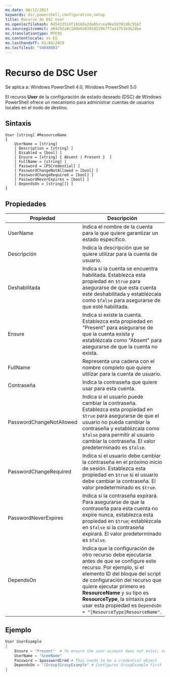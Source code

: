 ```yaml
---
ms.date: 06/12/2017
keywords: dsc,powershell,configuration,setup
title: Recurso de DSC User
ms.openlocfilehash: 04543351df19160a2da05ccea96e5d392d8c55bf
ms.sourcegitcommit: e04292a9c10de9a8391d529b7f7aa3753b362dbe
ms.translationtype: MTE95
ms.contentlocale: es-ES
ms.lasthandoff: 01/04/2019
ms.locfileid: "54048083"
---
```

# <a name="dsc-user-resource"></a>Recurso de DSC User

Se aplica a: Windows PowerShell 4.0, Windows PowerShell 5.0

El recurso **User** de la configuración de estado deseado (DSC) de Windows PowerShell ofrece un mecanismo para administrar cuentas de usuarios locales en el nodo de destino.

## <a name="syntax"></a>Sintaxis

```
User [string] #ResourceName
{
    UserName = [string]
    [ Description = [string] ]
    [ Disabled = [bool] ]
    [ Ensure = [string] { Absent | Present }  ]
    [ FullName = [string] ]
    [ Password = [PSCredential] ]
    [ PasswordChangeNotAllowed = [bool] ]
    [ PasswordChangeRequired = [bool] ]
    [ PasswordNeverExpires = [bool] ]
    [ DependsOn = [string[]] ]
}
```

## <a name="properties"></a>Propiedades

|  Propiedad  |  Descripción   |
|---|---|
| UserName| Indica el nombre de la cuenta para la que quiere garantizar un estado específico.|
| Descripción| Indica la descripción que se quiere utilizar para la cuenta de usuario.|
| Deshabilitada| Indica si la cuenta se encuentra habilitada. Establezca esta propiedad en `$true` para asegurarse de que esta cuenta esté deshabilitada y establézcala como `$false` para asegurarse de que esté habilitada.|
| Ensure| Indica si existe la cuenta. Establezca esta propiedad en "Present" para asegurarse de que la cuenta exista y establézcala como "Absent" para asegurarse de que la cuenta no exista.|
| FullName| Representa una cadena con el nombre completo que quiere utilizar para la cuenta de usuario.|
| Contraseña| Indica la contraseña que quiere usar para esta cuenta. |
| PasswordChangeNotAllowed| Indica si el usuario puede cambiar la contraseña. Establezca esta propiedad en `$true` para asegurarse de que el usuario no pueda cambiar la contraseña y establézcala como `$false` para permitir al usuario cambiar la contraseña. El valor predeterminado es `$false`.|
| PasswordChangeRequired| Indica si el usuario debe cambiar la contraseña en el próximo inicio de sesión. Establezca esta propiedad en `$true` si el usuario debe cambiar la contraseña. El valor predeterminado es `$true`.|
| PasswordNeverExpires| Indica si la contraseña expirará. Para asegurarse de que la contraseña para esta cuenta no expire nunca, establezca esta propiedad en `$true`; establézcala en `$false` si la contraseña expirará. El valor predeterminado es `$false`.|
| DependsOn | Indica que la configuración de otro recurso debe ejecutarse antes de que se configure este recurso. Por ejemplo, si el elemento ID del bloque del script de configuración del recurso que quiere ejecutar primero es **ResourceName** y su tipo es **ResourceType**, la sintaxis para usar esta propiedad es `DependsOn = "[ResourceType]ResourceName"`.|

## <a name="example"></a>Ejemplo

```powershell
User UserExample
{
    Ensure = "Present"  # To ensure the user account does not exist, set Ensure to "Absent"
    UserName = "SomeName"
    Password = $passwordCred # This needs to be a credential object
    DependsOn = "[Group]GroupExample" # Configures GroupExample first
}
```
